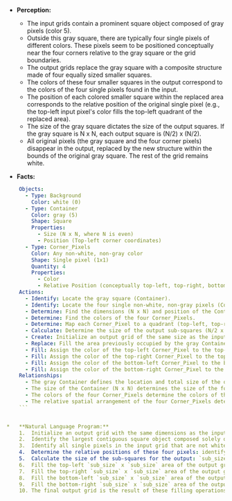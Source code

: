 *   **Perception:**
    *   The input grids contain a prominent square object composed of gray pixels (color 5).
    *   Outside this gray square, there are typically four single pixels of different colors. These pixels seem to be positioned conceptually near the four corners relative to the gray square or the grid boundaries.
    *   The output grids replace the gray square with a composite structure made of four equally sized smaller squares.
    *   The colors of these four smaller squares in the output correspond to the colors of the four single pixels found in the input.
    *   The position of each colored smaller square within the replaced area corresponds to the relative position of the original single pixel (e.g., the top-left input pixel's color fills the top-left quadrant of the replaced area).
    *   The size of the gray square dictates the size of the output squares. If the gray square is N x N, each output square is (N/2) x (N/2).
    *   All original pixels (the gray square and the four corner pixels) disappear in the output, replaced by the new structure within the bounds of the original gray square. The rest of the grid remains white.

*   **Facts:**
    
```yaml
    Objects:
      - Type: Background
        Color: white (0)
      - Type: Container
        Color: gray (5)
        Shape: Square
        Properties:
          - Size (N x N, where N is even)
          - Position (Top-left corner coordinates)
      - Type: Corner_Pixels
        Color: Any non-white, non-gray color
        Shape: Single pixel (1x1)
        Quantity: 4
        Properties:
          - Color
          - Relative Position (conceptually top-left, top-right, bottom-left, bottom-right relative to each other or the container)
    Actions:
      - Identify: Locate the gray square (Container).
      - Identify: Locate the four single non-white, non-gray pixels (Corner_Pixels).
      - Determine: Find the dimensions (N x N) and position of the Container.
      - Determine: Find the colors of the four Corner_Pixels.
      - Determine: Map each Corner_Pixel to a quadrant (top-left, top-right, bottom-left, bottom-right) based on their relative positions.
      - Calculate: Determine the size of the output sub-squares (N/2 x N/2).
      - Create: Initialize an output grid of the same size as the input, filled with the background color.
      - Replace: Fill the area previously occupied by the gray Container with four sub-squares.
      - Fill: Assign the color of the top-left Corner_Pixel to the top-left sub-square.
      - Fill: Assign the color of the top-right Corner_Pixel to the top-right sub-square.
      - Fill: Assign the color of the bottom-left Corner_Pixel to the bottom-left sub-square.
      - Fill: Assign the color of the bottom-right Corner_Pixel to the bottom-right sub-square.
    Relationships:
      - The gray Container defines the location and total size of the output structure.
      - The size of the Container (N x N) determines the size of the four output sub-squares ((N/2) x (N/2)).
      - The colors of the four Corner_Pixels determine the colors of the four output sub-squares.
      - The relative spatial arrangement of the four Corner_Pixels determines which color goes into which quadrant of the output structure.
    ```


*   **Natural Language Program:**
    1.  Initialize an output grid with the same dimensions as the input grid, filled entirely with the background color (white, 0).
    2.  Identify the largest contiguous square object composed solely of gray pixels (color 5) in the input grid. Record its top-left corner coordinates (row `r`, column `c`) and its size (N x N).
    3.  Identify all single pixels in the input grid that are not white (0) and not gray (5). There should be exactly four such pixels.
    4.  Determine the relative positions of these four pixels: identify which one is conceptually top-left, top-right, bottom-left, and bottom-right relative to the others. (This can be done by finding their bounding box and assigning roles based on corner proximity). Record the color of each of these four 'corner' pixels.
    5.  Calculate the size of the sub-squares for the output: `sub_size = N / 2`.
    6.  Fill the top-left `sub_size` x `sub_size` area of the output grid, starting at position (`r`, `c`), with the color of the identified top-left corner pixel.
    7.  Fill the top-right `sub_size` x `sub_size` area of the output grid, starting at position (`r`, `c + sub_size`), with the color of the identified top-right corner pixel.
    8.  Fill the bottom-left `sub_size` x `sub_size` area of the output grid, starting at position (`r + sub_size`, `c`), with the color of the identified bottom-left corner pixel.
    9.  Fill the bottom-right `sub_size` x `sub_size` area of the output grid, starting at position (`r + sub_size`, `c + sub_size`), with the color of the identified bottom-right corner pixel.
    10. The final output grid is the result of these filling operations.